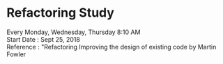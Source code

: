 # Refactoring Study
Every Monday, Wednesday, Thursday 8:10 AM<br />
Start Date : Sept 25, 2018 <br />
Reference : "Refactoring Improving the design of existing code by Martin Fowler<br />


